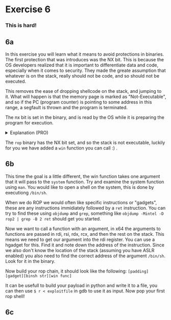 # Exercise 6
### This is hard!

## 6a
In this exercise you will learn what it means to avoid protections in binaries.
The first protection that was introduces was the NX bit.
This is because the OS developers realized that it is important to differentiate data and code, especially when it comes to security. They made the greate assumption that whatever is on the stack, really should not be code, and so should not be executed.

This removes the ease of dropping shellcode on the stack, and jumping to it.
What will happen is that the memory page is marked as "Not-Executable", and so if the PC (program counter) is pointing to some address in this range, a segfault is thrown and the program is terminated.

The nx bit is set in the binary, and is read by the OS while it is preparing the program for execution.
<details>
<summary>Explanation (PRO)</summary>
The executable format on unix systems is called ELF (Executable and Linkable File format), and this file format has a specific structure.
_Run `man elf` on linux to learn about it!_
One of the many things in the ELF file format is the Program Header table, that describes a butch of significant stuff about the binary. This is also where the information about how the loader should create the stack, this information is stored in the `GNU_STACK` program header. It looks like this (run `readelf -l ` on a program to see):
```
GNU_STACK      0x0000000000000000 0x0000000000000000 0x0000000000000000
               0x0000000000000000 0x0000000000000000  RW     10
```
You see the "RW" on the left? These are the flags, telling the loader that the stack should be (R)eadable and (W)ritable.
Note that it is specifically not e(X)ecutable meaning this has the NX bit set.
_checksec_ is a great tool for checking all kinds of binary protections, you can find it here https://github.com/slimm609/checksec.sh
</details>

The `rop` binary has the NX bit set, and so the stack is not executable, luckily for you we have added a `win` function you can call :) .

## 6b
This time the goal is a little different, the win function takes one argument that it will pass to the `system` function. Try and examine the system function using `man`.
You would like to open a shell on the system, this is done by executiong `/bin/sh`.

When we do ROP we would often like specific instructions or "gadgets", these are any instructions immidiately followed by a `ret` instruction.
You can try to find these using `objdump` and `grep`, something like `objdump -Mintel -D rop2 | grep -B 2 ret` should get you started.

Now we want to call a function with an argument, in x64 the arguments to functions are passed in rdi, rsi, rdx, rcx, and then the rest on the stack. This means we need to get our argument into the rdi register. You can use a hgadget for this. Find it and note down the address of the instruction.
Since we also don't know the location of the stack (assuming you have ASLR enabled) you also need to find the correct address of the argument `/bin/sh`. Look for it in the binary.

Now build your rop chain, it should look like the following:
`[padding][gadget][binsh str][win func]`

It can be usefull to build your payload in python and write it to a file, you can then use `$ r < exploitfile` in gdb to use it as input.
Now pop your first rop shell!

## 6c




